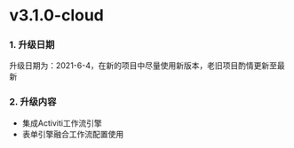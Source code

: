 
# v3.1.0-cloud
### 1. 升级日期
升级日期为：2021-6-4，在新的项目中尽量使用新版本，老旧项目酌情更新至最新

### 2. 升级内容
  - 集成Activiti工作流引擎
  - 表单引擎融合工作流配置使用
